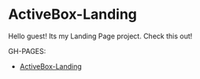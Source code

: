 # ActiveBox-Landing

Hello guest! Its my Landing Page project. Check this out!

GH-PAGES:
- [ActiveBox-Landing](https://fpsska.github.io/ActiveBox-Landing/)

